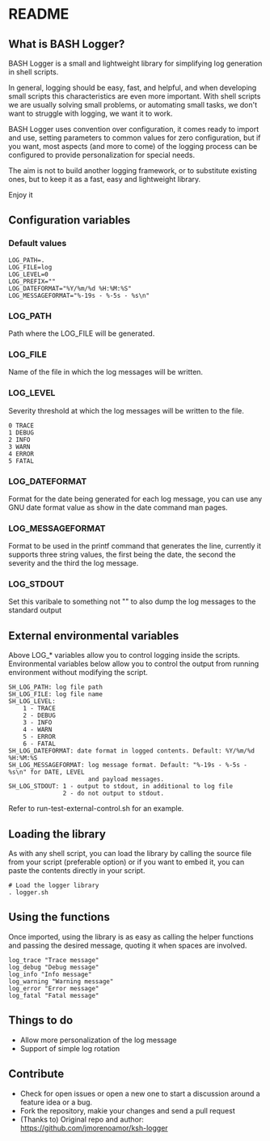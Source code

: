 README
======

What is BASH Logger?
-------------------
BASH Logger is a small and lightweight library for simplifying log generation in shell scripts.

In general, logging should be easy, fast, and helpful, and when developing small scripts this characteristics are even more important. With shell scripts we are usually solving small problems, or automating small tasks, we don't want to struggle with logging, we want it to work.

BASH Logger uses convention over configuration, it comes ready to import and use, setting parameters to common values for zero configuration, but if you want, most aspects (and more to come) of the logging process can be configured to provide personalization for special needs.

The aim is not to build another logging framework, or to substitute existing ones, but to keep it as a fast, easy and lightweight library.

Enjoy it

Configuration variables
-----------------------

### Default values
    LOG_PATH=.
    LOG_FILE=log
    LOG_LEVEL=0
    LOG_PREFIX=""
    LOG_DATEFORMAT="%Y/%m/%d %H:%M:%S"
    LOG_MESSAGEFORMAT="%-19s - %-5s - %s\n"

### LOG_PATH
Path where the LOG_FILE will be generated.

### LOG_FILE
Name of the file in which the log messages will be written.

### LOG_LEVEL
Severity threshold at which the log messages will be written to the file.

    0 TRACE
    1 DEBUG
    2 INFO
    3 WARN
    4 ERROR
    5 FATAL

### LOG_DATEFORMAT
Format for the date being generated for each log message, you can use any GNU date format value as show in the date command man pages.

### LOG_MESSAGEFORMAT
Format to be used in the printf command that generates the line, currently it supports three string values, the first being the date, the second the severity and the third the log message.

### LOG_STDOUT
Set this varibale to something not "" to also dump the log messages to the standard output

External environmental variables
--------------------------------
Above LOG_* variables allow you to control logging inside the scripts. Environmental variables below allow you to control the output from running environment without modifying the script.

    SH_LOG_PATH: log file path
    SH_LOG_FILE: log file name
    SH_LOG_LEVEL:
        1 - TRACE
        2 - DEBUG
        3 - INFO
        4 - WARN
        5 - ERROR
        6 - FATAL
    SH_LOG_DATEFORMAT: date format in logged contents. Default: %Y/%m/%d %H:%M:%S
    SH_LOG_MESSAGEFORMAT: log message format. Default: "%-19s - %-5s - %s\n" for DATE, LEVEL
                          and payload messages.
    SH_LOG_STDOUT: 1 - output to stdout, in additional to log file
                   2 - do not output to stdout.

Refer to run-test-external-control.sh for an example.

Loading the library
-------------------
As with any shell script, you can load the library by calling the source file from your script (preferable option) or if you want to embed it, you can paste the contents directly in your script.

    # Load the logger library
    . logger.sh

Using the functions
-------------------
Once imported, using the library is as easy as calling the helper functions and passing the desired message, quoting it when spaces are involved.

    log_trace "Trace message"
    log_debug "Debug message"
    log_info "Info message"
    log_warning "Warning message"
    log_error "Error message"
    log_fatal "Fatal message"

Things to do
------------
* Allow more personalization of the log message
* Support of simple log rotation

Contribute
----------
* Check for open issues or open a new one to start a discussion around a feature idea or a bug.
* Fork the repository, makie your changes and send a pull request
* (Thanks to) Original repo and author: https://github.com/jmorenoamor/ksh-logger
